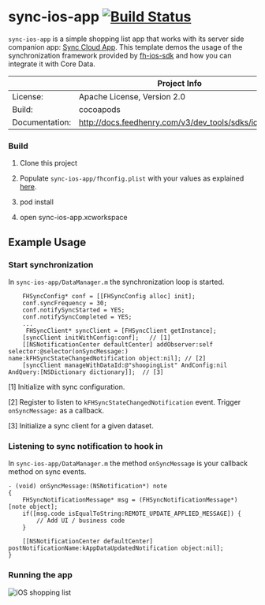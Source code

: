 # sync-ios-app [![Build Status](https://travis-ci.org/feedhenry-templates/sync-ios-app.png)](https://travis-ci.org/feedhenry-templates/sync-ios-app)

```sync-ios-app``` is a simple shopping list app that works with its server side companion app: [Sync Cloud App](https://github.com/feedhenry-templates/sync-cloud). This template demos the usage of the synchronization framework provided by [fh-ios-sdk](https://github.com/feedhenry/fh-ios-sdk) and how you can integrate it with Core Data.

|                 | Project Info  |
| --------------- | ------------- |
| License:        | Apache License, Version 2.0  |
| Build:          | cocoapods  |
| Documentation:  | http://docs.feedhenry.com/v3/dev_tools/sdks/ios.html|

### Build

1. Clone this project

2. Populate ```sync-ios-app/fhconfig.plist``` with your values as explained [here](http://docs.feedhenry.com/v3/dev_tools/sdks/ios.html#ios-configure).
3. pod install

4. open sync-ios-app.xcworkspace

## Example Usage

### Start synchronization

In ```sync-ios-app/DataManager.m``` the synchronization loop is started.
```
    FHSyncConfig* conf = [[FHSyncConfig alloc] init];
    conf.syncFrequency = 30;
    conf.notifySyncStarted = YES;
    conf.notifySyncCompleted = YES;
    ...
     FHSyncClient* syncClient = [FHSyncClient getInstance];
    [syncClient initWithConfig:conf];   // [1]
    [[NSNotificationCenter defaultCenter] addObserver:self selector:@selector(onSyncMessage:) name:kFHSyncStateChangedNotification object:nil]; // [2]
    [syncClient manageWithDataId:@"shoopingList" AndConfig:nil AndQuery:[NSDictionary dictionary]];  // [3]
```
[1] Initialize with sync configuration.

[2] Register to listen to ```kFHSyncStateChangedNotification``` event. Trigger ```onSyncMessage:``` as a callback.

[3] Initialize a sync client for a given dataset.

### Listening to sync notification to hook in 
In ```sync-ios-app/DataManager.m``` the method ```onSyncMessage``` is your callback method on sync events.

```
- (void) onSyncMessage:(NSNotification*) note
{
    FHSyncNotificationMessage* msg = (FHSyncNotificationMessage*) [note object];
    if([msg.code isEqualToString:REMOTE_UPDATE_APPLIED_MESSAGE]) {
        // Add UI / business code
    }
    
    [[NSNotificationCenter defaultCenter] postNotificationName:kAppDataUpdatedNotification object:nil];
}
```
### Running the app

![iOS shopping list](ios-sync.png)